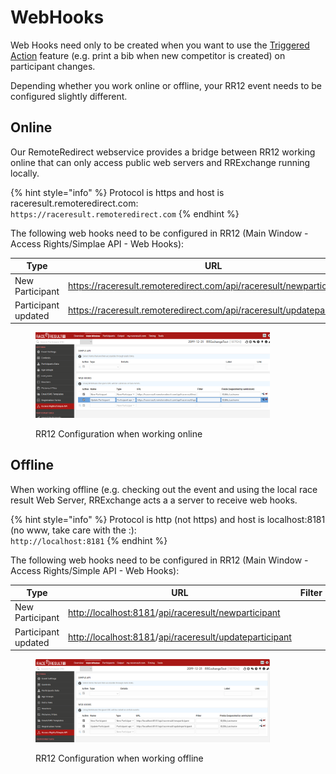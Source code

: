 # WebHooks

Web Hooks need only to be created when you want to use the [Triggered Action](../../operation-modes/triggered-actions.md) feature (e.g. print a bib when new competitor is created) on participant changes.

Depending whether you work online or offline, your RR12 event needs to be configured slightly different.

## Online

Our RemoteRedirect webservice provides a bridge between RR12 working online that can only access public web servers and RRExchange running locally.&#x20;

{% hint style="info" %}
Protocol is https and host is raceresult.remoteredirect.com:\
`https://raceresult.remoteredirect.com`
{% endhint %}

The following web hooks need to be configured in RR12 (Main Window - Access Rights/Simplae API - Web Hooks):

<table><thead><tr><th width="138">Type</th><th>URL</th><th width="96">Filter</th><th>Fields</th></tr></thead><tbody><tr><td>New Participant</td><td><a href="https://raceresult.remoteredirect.com/api/raceresult/newparticipant">https://raceresult.remoteredirect.com/api/raceresult/newparticipant</a></td><td></td><td>ID;Bib;Lastname</td></tr><tr><td>Participant updated</td><td><a href="https://raceresult.remoteredirect.com/api/raceresult/updateparticipant">https://raceresult.remoteredirect.com/api/raceresult/updateparticipant</a></td><td></td><td>ID;Bib;Lastname</td></tr></tbody></table>

<figure><img src="../../.gitbook/assets/image (3).png" alt="" width="375"><figcaption><p>RR12 Configuration when working online</p></figcaption></figure>

## Offline

When working offline (e.g. checking out the event and using the local race result Web Server, RRExchange acts a a server to receive web hooks.

{% hint style="info" %}
Protocol is http (not https) and host is localhost:8181 (no www, take care with the :):\
`http://localhost:8181`
{% endhint %}

The following web hooks need to be configured in RR12 (Main Window - Access Rights/Simple API - Web Hooks):

<table><thead><tr><th width="138">Type</th><th>URL</th><th width="96">Filter</th><th>Fields</th></tr></thead><tbody><tr><td>New Participant</td><td><a href="http://localhost:8181">http://localhost:8181</a>/<a href="https://raceresult.remoteredirect.com/api/raceresult/newparticipant">api/raceresult/newparticipant</a></td><td></td><td>ID;Bib;Lastname</td></tr><tr><td>Participant updated</td><td><a href="http://localhost:8181">http://localhost:8181</a>/<a href="https://raceresult.remoteredirect.com/api/raceresult/updateparticipant">api/raceresult/updateparticipant</a></td><td></td><td>ID;Bib;Lastname</td></tr></tbody></table>

<figure><img src="../../.gitbook/assets/image (1).png" alt="" width="375"><figcaption><p>RR12 Configuration when working offline</p></figcaption></figure>
